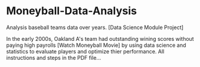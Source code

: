 # Moneyball-Data-Analysis
Analysis baseball teams data over years. [Data Science Module Project]

In the early 2000s, Oakland A's team had outstanding wining scores without paying high payrolls [Watch Moneyball Movie] by using data science and statistics 
to evaluate players and optimize thier performance. All instructions and steps in the PDF file...


